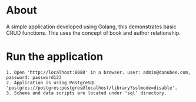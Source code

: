 # About

A simple application developed using Golang, this demonstrates basic CRUD functions.  This uses the concept of book and author relationship.
 
# Run the application
```
1. Open 'http://localhost:8080' in a browser. user: admin@danubee.com, password: password123
2. Application is using PostgreSQL 'postgres://postgres:postgres@localhost/library?sslmode=disable'.
3. Schema and data scripts are located under 'sql' directory.
```